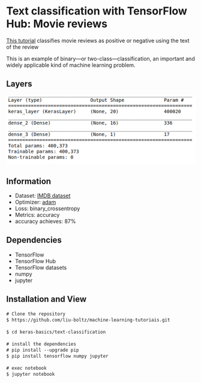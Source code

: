 # Text classification with TensorFlow Hub: Movie reviews

[This tutorial](https://www.tensorflow.org/tutorials/keras/text_classification_with_hub) classifies movie reviews as positive or negative using the text of the review

This is an example of binary—or two-class—classification, an important and widely applicable kind of machine learning problem.

## Layers
![Represation of layers](./layers.png)

## Information
- Dataset: [IMDB dataset](http://ai.stanford.edu/%7Eamaas/data/sentiment/)
- Optimizer: [adam](https://keras.io/api/optimizers/adam/)
- Loss: binary_crossentropy 
- Metrics: accuracy
- accuracy achieves: 87%

## Dependencies
- TensorFlow
- TensorFlow Hub
- TensorFlow datasets
- numpy
- jupyter

## Installation and View

```
# Clone the repository
$ https://github.com/liu-boltz/machine-learning-tutoriais.git

$ cd keras-basics/text-classification

# install the dependencies
# pip install --upgrade pip
$ pip install tensorflow numpy jupyter

# exec notebook
$ jupyter notebook
```
